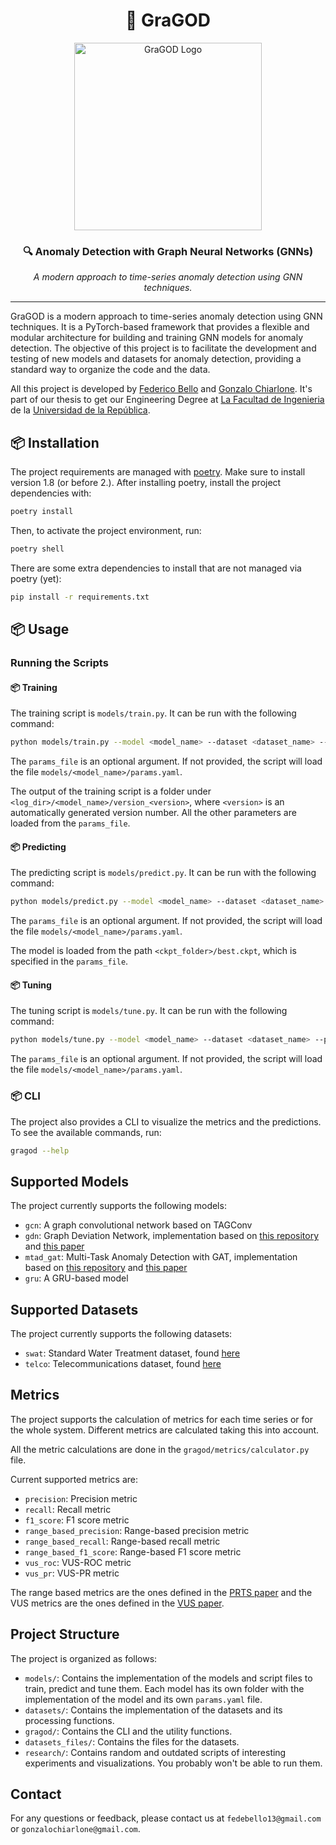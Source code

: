 <div align="center">

# 🚀 GraGOD

<img width="300" alt="GraGOD Logo" src="https://github.com/user-attachments/assets/80aafe71-3db6-4aac-9829-fd95f773caf1" />

### 🔍 **Anomaly Detection with Graph Neural Networks (GNNs)**  
*A modern approach to time-series anomaly detection using GNN techniques.*

---

</div>

GraGOD is a modern approach to time-series anomaly detection using GNN techniques.
It is a PyTorch-based framework that provides a flexible and modular architecture for building and training GNN models for anomaly detection.
The objective of this project is to facilitate the development and testing of new models and datasets for anomaly detection, providing a standard way to organize the code and the data.

All this project is developed by [Federico Bello](https://github.com/federicobello) and [Gonzalo Chiarlone](https://github.com/gonzalochiarlone). 
It's part of our thesis to get our Engineering Degree at [La Facultad de Ingenieria](https://www.fing.edu.uy/) de la [Universidad de la República](https://www.uru.edu.ar/).


## 📦 Installation

The project requirements are managed with [poetry](https://python-poetry.org/). Make sure to install version 1.8 (or before 2.). After installing poetry, install the project dependencies with:

```bash
poetry install
```

Then, to activate the project environment, run:

```bash
poetry shell
```

There are some extra dependencies to install that are not managed via poetry (yet):

```bash
pip install -r requirements.txt
```


## 📦 Usage

### Running the Scripts

#### 📦 Training

The training script is `models/train.py`. It can be run with the following command:

```bash
python models/train.py --model <model_name> --dataset <dataset_name> --params_file <params_file>
```

The `params_file` is an optional argument. If not provided, the script will load the file `models/<model_name>/params.yaml`.

The output of the training script is a folder under `<log_dir>/<model_name>/version_<version>`, where `<version>` is an automatically generated version number.
All the other parameters are loaded from the `params_file`.


#### 📦 Predicting

The predicting script is `models/predict.py`. It can be run with the following command:

```bash
python models/predict.py --model <model_name> --dataset <dataset_name> --params_file <params_file>
```

The `params_file` is an optional argument. If not provided, the script will load the file `models/<model_name>/params.yaml`.

The model is loaded from the path `<ckpt_folder>/best.ckpt`, which is specified in the `params_file`.


#### 📦 Tuning

The tuning script is `models/tune.py`. It can be run with the following command:

```bash
python models/tune.py --model <model_name> --dataset <dataset_name> --params_file <params_file>
```

The `params_file` is an optional argument. If not provided, the script will load the file `models/<model_name>/params.yaml`.

### 📦 CLI

The project also provides a CLI to visualize the metrics and the predictions. To see the available commands, run:

```bash
gragod --help
```

## Supported Models

The project currently supports the following models:

- `gcn`: A graph convolutional network based on TAGConv
- `gdn`: Graph Deviation Network, implementation based on [this repository]([https://arxiv.org/pdf/2106.06947](https://github.com/d-ailin/GDN)) and [this paper](https://arxiv.org/pdf/2106.06947)
- `mtad_gat`: Multi-Task Anomaly Detection with GAT, implementation based on [this repository](https://github.com/ML4ITS/mtad-gat-pytorch) and [this paper](https://arxiv.org/pdf/2009.02040)
- `gru`: A GRU-based model

## Supported Datasets

The project currently supports the following datasets:

- `swat`: Standard Water Treatment dataset, found [here](https://itrust.sutd.edu.sg/itrust-labs_datasets/dataset_info/)
- `telco`: Telecommunications dataset, found [here](https://iie.fing.edu.uy/investigacion/grupos/anomalias/)

## Metrics

The project supports the calculation of metrics for each time series or for the whole system. Different metrics are calculated taking this into account.

All the metric calculations are done in the `gragod/metrics/calculator.py` file.

Current supported metrics are:

- `precision`: Precision metric
- `recall`: Recall metric
- `f1_score`: F1 score metric
- `range_based_precision`: Range-based precision metric
- `range_based_recall`: Range-based recall metric
- `range_based_f1_score`: Range-based F1 score metric
- `vus_roc`: VUS-ROC metric
- `vus_pr`: VUS-PR metric

The range based metrics are the ones defined in the [PRTS paper](https://proceedings.neurips.cc/paper_files/paper/2018/file/8f468c873a32bb0619eaeb2050ba45d1-Paper.pdf) and the VUS metrics are the ones defined in the [VUS paper](https://github.com/TheDatumOrg/VUS).

## Project Structure

The project is organized as follows:

- `models/`: Contains the implementation of the models and script files to train, predict and tune them.
Each model has its own folder with the implementation of the model and its own `params.yaml` file.
- `datasets/`: Contains the implementation of the datasets and its processing functions.
- `gragod/`: Contains the CLI and the utility functions.
- `datasets_files/`: Contains the files for the datasets.
- `research/`: Contains random and outdated scripts of interesting experiments and visualizations. You probably won't be able to run them.

## Contact

For any questions or feedback, please contact us at `fedebello13@gmail.com` or `gonzalochiarlone@gmail.com`.
